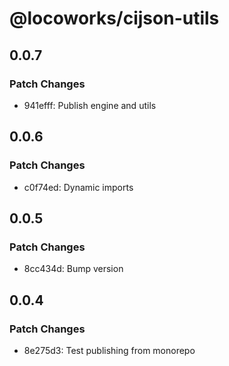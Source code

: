 # @locoworks/cijson-utils

## 0.0.7

### Patch Changes

- 941efff: Publish engine and utils

## 0.0.6

### Patch Changes

- c0f74ed: Dynamic imports

## 0.0.5

### Patch Changes

- 8cc434d: Bump version

## 0.0.4

### Patch Changes

- 8e275d3: Test publishing from monorepo
